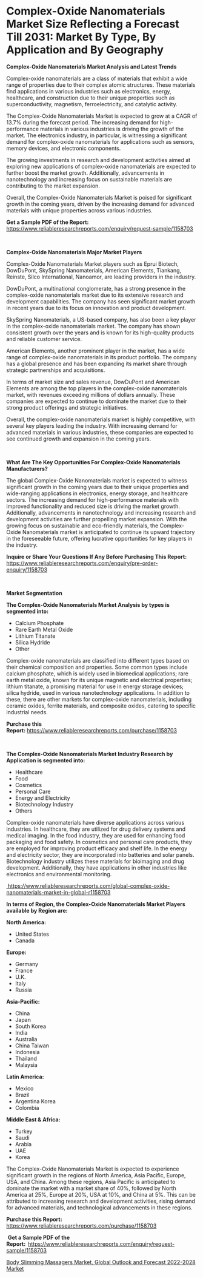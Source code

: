 <p><h1>Complex-Oxide Nanomaterials Market Size Reflecting a Forecast Till 2031: Market By Type, By Application and By Geography</h1></p><p><strong>Complex-Oxide Nanomaterials Market Analysis and Latest Trends</strong></p>
<p><p>Complex-oxide nanomaterials are a class of materials that exhibit a wide range of properties due to their complex atomic structures. These materials find applications in various industries such as electronics, energy, healthcare, and construction due to their unique properties such as superconductivity, magnetism, ferroelectricity, and catalytic activity.</p><p>The Complex-Oxide Nanomaterials Market is expected to grow at a CAGR of 13.7% during the forecast period. The increasing demand for high-performance materials in various industries is driving the growth of the market. The electronics industry, in particular, is witnessing a significant demand for complex-oxide nanomaterials for applications such as sensors, memory devices, and electronic components.</p><p>The growing investments in research and development activities aimed at exploring new applications of complex-oxide nanomaterials are expected to further boost the market growth. Additionally, advancements in nanotechnology and increasing focus on sustainable materials are contributing to the market expansion.</p><p>Overall, the Complex-Oxide Nanomaterials Market is poised for significant growth in the coming years, driven by the increasing demand for advanced materials with unique properties across various industries.</p></p>
<p><strong>Get a Sample PDF of the Report:&nbsp;</strong> <a href="https://www.reliableresearchreports.com/enquiry/request-sample/1158703">https://www.reliableresearchreports.com/enquiry/request-sample/1158703</a></p>
<p>&nbsp;</p>
<p><strong>Complex-Oxide Nanomaterials Major Market Players</strong></p>
<p><p>Complex-Oxide Nanomaterials Market players such as Eprui Biotech, DowDuPont, SkySpring Nanomaterials, American Elements, Tiankang, Reinste, Silco International, Nanoamor, are leading providers in the industry. </p><p>DowDuPont, a multinational conglomerate, has a strong presence in the complex-oxide nanomaterials market due to its extensive research and development capabilities. The company has seen significant market growth in recent years due to its focus on innovation and product development.</p><p>SkySpring Nanomaterials, a US-based company, has also been a key player in the complex-oxide nanomaterials market. The company has shown consistent growth over the years and is known for its high-quality products and reliable customer service.</p><p>American Elements, another prominent player in the market, has a wide range of complex-oxide nanomaterials in its product portfolio. The company has a global presence and has been expanding its market share through strategic partnerships and acquisitions.</p><p>In terms of market size and sales revenue, DowDuPont and American Elements are among the top players in the complex-oxide nanomaterials market, with revenues exceeding millions of dollars annually. These companies are expected to continue to dominate the market due to their strong product offerings and strategic initiatives.</p><p>Overall, the complex-oxide nanomaterials market is highly competitive, with several key players leading the industry. With increasing demand for advanced materials in various industries, these companies are expected to see continued growth and expansion in the coming years.</p></p>
<p>&nbsp;</p>
<p><strong>What Are The Key Opportunities For Complex-Oxide Nanomaterials Manufacturers?</strong></p>
<p><p>The global Complex-Oxide Nanomaterials market is expected to witness significant growth in the coming years due to their unique properties and wide-ranging applications in electronics, energy storage, and healthcare sectors. The increasing demand for high-performance materials with improved functionality and reduced size is driving the market growth. Additionally, advancements in nanotechnology and increasing research and development activities are further propelling market expansion. With the growing focus on sustainable and eco-friendly materials, the Complex-Oxide Nanomaterials market is anticipated to continue its upward trajectory in the foreseeable future, offering lucrative opportunities for key players in the industry.</p></p>
<p><strong>Inquire or Share Your Questions If Any Before Purchasing This Report:</strong> <a href="https://www.reliableresearchreports.com/enquiry/pre-order-enquiry/1158703">https://www.reliableresearchreports.com/enquiry/pre-order-enquiry/1158703</a></p>
<p>&nbsp;</p>
<p><strong>Market Segmentation</strong></p>
<p><strong>The Complex-Oxide Nanomaterials Market Analysis by types is segmented into:</strong></p>
<p><ul><li>Calcium Phosphate</li><li>Rare Earth Metal Oxide</li><li>Lithium Titanate</li><li>Silica Hydride</li><li>Other</li></ul></p>
<p><p>Complex-oxide nanomaterials are classified into different types based on their chemical composition and properties. Some common types include calcium phosphate, which is widely used in biomedical applications; rare earth metal oxide, known for its unique magnetic and electrical properties; lithium titanate, a promising material for use in energy storage devices; silica hydride, used in various nanotechnology applications. In addition to these, there are other markets for complex-oxide nanomaterials, including ceramic oxides, ferrite materials, and composite oxides, catering to specific industrial needs.</p></p>
<p><strong>Purchase this Report:&nbsp;</strong><a href="https://www.reliableresearchreports.com/purchase/1158703">https://www.reliableresearchreports.com/purchase/1158703</a></p>
<p>&nbsp;</p>
<p><strong>The Complex-Oxide Nanomaterials Market Industry Research by Application is segmented into:</strong></p>
<p><ul><li>Healthcare</li><li>Food</li><li>Cosmetics</li><li>Personal Care</li><li>Energy and Electricity</li><li>Biotechnology Industry</li><li>Others</li></ul></p>
<p><p>Complex-oxide nanomaterials have diverse applications across various industries. In healthcare, they are utilized for drug delivery systems and medical imaging. In the food industry, they are used for enhancing food packaging and food safety. In cosmetics and personal care products, they are employed for improving product efficacy and shelf life. In the energy and electricity sector, they are incorporated into batteries and solar panels. Biotechnology industry utilizes these materials for bioimaging and drug development. Additionally, they have applications in other industries like electronics and environmental monitoring.</p></p>
<p><a href="https://www.reliableresearchreports.com/global-complex-oxide-nanomaterials-market-in-global-r1158703">&nbsp;https://www.reliableresearchreports.com/global-complex-oxide-nanomaterials-market-in-global-r1158703</a></p>
<p><strong>In terms of Region, the Complex-Oxide Nanomaterials Market Players available by Region are:</strong></p>
<p>
    <p> <strong> North America: </strong>
        <ul>
            <li>United States</li>
            <li>Canada</li>
        </ul>
        </p> 
    <p> <strong> Europe: </strong>
        <ul>
            <li>Germany</li>
            <li>France</li>
            <li>U.K.</li>
            <li>Italy</li>
            <li>Russia</li>
        </ul>
        </p> 
    <p> <strong> Asia-Pacific: </strong>
        <ul>
            <li>China</li>
            <li>Japan</li>
            <li>South Korea</li>
            <li>India</li>
            <li>Australia</li>
            <li>China Taiwan</li>
            <li>Indonesia</li>
            <li>Thailand</li>
            <li>Malaysia</li>
        </ul>
        </p> 
    <p> <strong> Latin America: </strong>
        <ul>
            <li>Mexico</li>
            <li>Brazil</li>
            <li>Argentina Korea</li>
            <li>Colombia</li>
        </ul>
        </p> 
    <p> <strong> Middle East & Africa: </strong>
        <ul>
            <li>Turkey</li>
            <li>Saudi</li>
            <li>Arabia</li>
            <li>UAE</li>
            <li>Korea</li>
        </ul>
    </p>
    </p>
<p><p>The Complex-Oxide Nanomaterials Market is expected to experience significant growth in the regions of North America, Asia Pacific, Europe, USA, and China. Among these regions, Asia Pacific is anticipated to dominate the market with a market share of 40%, followed by North America at 25%, Europe at 20%, USA at 10%, and China at 5%. This can be attributed to increasing research and development activities, rising demand for advanced materials, and technological advancements in these regions.</p></p>
<p><strong>Purchase this Report: </strong><a href="https://www.reliableresearchreports.com/purchase/1158703">https://www.reliableresearchreports.com/purchase/1158703</a></p>
<p>&nbsp;<strong>Get a Sample PDF of the Report:&nbsp;&nbsp;</strong><a href="https://www.reliableresearchreports.com/enquiry/request-sample/1158703">https://www.reliableresearchreports.com/enquiry/request-sample/1158703</a></p>
<p><strong></strong></p>
<p><p><a href="https://github.com/susanjprice2023/Market-Research-Report-List-2/blob/main/body-slimming-massagers-market-global-outlook-and-forecast-2022-2028-market.md">Body Slimming Massagers Market, Global Outlook and Forecast 2022-2028 Market</a></p></p>